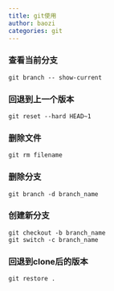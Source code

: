 ```yaml
---
title: git使用
author: baozi
categories: git
---
```


### 查看当前分支

`git branch -- show-current`

### 回退到上一个版本

```shell
git reset --hard HEAD~1
```

### 删除文件

```she
git rm filename
```

### 删除分支

```she
git branch -d branch_name
```

### 创建新分支

```shell
git checkout -b branch_name
git switch -c branch_name
```

### 回退到clone后的版本

```shell
git restore .
```

